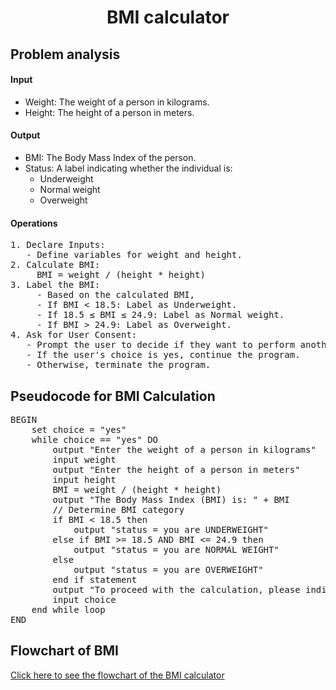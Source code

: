 <a name="readme-top"></a>

<div align="center">
  <h1><b> BMI calculator </b></h1>
  
<html>
<body>
<div align = "left">
<h2> Problem analysis </h2> 

<h4>Input</h4>

<ul>
    <li> Weight: The weight of a person in kilograms.</li>
    <li> Height: The height of a person in meters.</li>
</ul>

<h4>Output</h4>

<ul>
    <li> BMI: The Body Mass Index of the person.</li>
    <li> Status: A label indicating whether the individual is:
        <ul>
            <li> Underweight </li>
            <li> Normal weight </li>
            <li> Overweight </li>
        </ul>
</ul>

<h4> Operations </h4>
<pre>
1. Declare Inputs:
   - Define variables for weight and height.
2. Calculate BMI:
     BMI = weight / (height * height)
3. Label the BMI:
     - Based on the calculated BMI,
     - If BMI < 18.5: Label as Underweight.
     - If 18.5 ≤ BMI ≤ 24.9: Label as Normal weight.
     - If BMI > 24.9: Label as Overweight.
4. Ask for User Consent:
   - Prompt the user to decide if they want to perform another calculation or terminate the program.
   - If the user's choice is yes, continue the program.
   - Otherwise, terminate the program.
</pre>
</body>
</html>
       
<h2> Pseudocode for BMI Calculation </h2>
<pre>
BEGIN
    set choice = "yes"
    while choice == "yes" DO
        output "Enter the weight of a person in kilograms"
        input weight
        output "Enter the height of a person in meters"
        input height
        BMI = weight / (height * height)
        output "The Body Mass Index (BMI) is: " + BMI
        // Determine BMI category
        if BMI < 18.5 then
            output "status = you are UNDERWEIGHT"
        else if BMI >= 18.5 AND BMI <= 24.9 then
            output "status = you are NORMAL WEIGHT"
        else
            output "status = you are OVERWEIGHT"
        end if statement
        output "To proceed with the calculation, please indicate your consent by writing yes or pressing any key to terminate the process."
        input choice
    end while loop
END
</pre>

<html>
  <h2> Flowchart of BMI </h2>
  <div align = "left">
  <a href="https://github.com/user-attachments/assets/5706e36f-dd20-46fc-84ad-bd576ffef252" target="_blank">Click here to see the flowchart of the BMI calculator </a>
    
</html>
